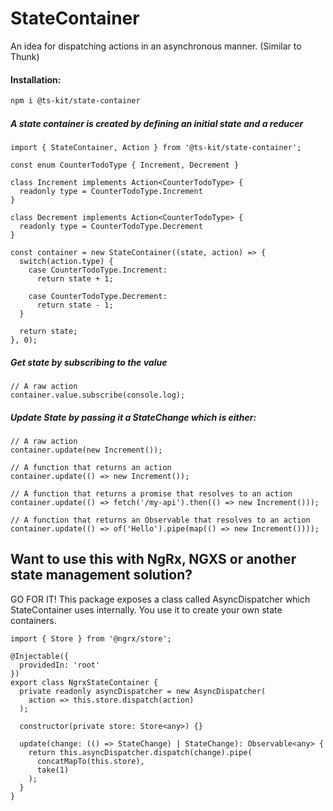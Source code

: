 # StateContainer

An idea for dispatching actions in an asynchronous manner. (Similar to Thunk)

#### Installation:

```BASH
npm i @ts-kit/state-container
```

##### A state container is created by defining an initial state and a reducer

```TS
import { StateContainer, Action } from '@ts-kit/state-container';

const enum CounterTodoType { Increment, Decrement }

class Increment implements Action<CounterTodoType> {
  readonly type = CounterTodoType.Increment
}

class Decrement implements Action<CounterTodoType> {
  readonly type = CounterTodoType.Decrement
}

const container = new StateContainer((state, action) => {
  switch(action.type) {
    case CounterTodoType.Increment:
      return state + 1;

    case CounterTodoType.Decrement:
      return state - 1;
  }

  return state;
}, 0);
```

##### Get state by subscribing to the value

```TS
// A raw action
container.value.subscribe(console.log);
```

##### Update State by passing it a StateChange which is either:

```TS
// A raw action
container.update(new Increment());
```

```TS
// A function that returns an action
container.update(() => new Increment());
```

```TS
// A function that returns a promise that resolves to an action
container.update(() => fetch('/my-api').then(() => new Increment()));
```

```TS
// A function that returns an Observable that resolves to an action
container.update(() => of('Hello').pipe(map(() => new Increment())));
```

## Want to use this with NgRx, NGXS or another state management solution?

GO FOR IT! This package exposes a class called AsyncDispatcher which StateContainer uses internally.
You use it to create your own state containers.

```TS
import { Store } from '@ngrx/store';

@Injectable({
  providedIn: 'root'
})
export class NgrxStateContainer {
  private readonly asyncDispatcher = new AsyncDispatcher(
    action => this.store.dispatch(action)
  );

  constructor(private store: Store<any>) {}

  update(change: (() => StateChange) | StateChange): Observable<any> {
    return this.asyncDispatcher.dispatch(change).pipe(
      concatMapTo(this.store),
      take(1)
    );
  }
}
```
